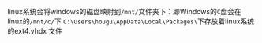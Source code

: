 linux系统会将windows的磁盘映射到`/mnt/`文件夹下：即Windows的`C`盘会在linux的`/mnt/c/`下
`C:\Users\hougu\AppData\Local\Packages\`下存放着linux系统的ext4.vhdx 文件